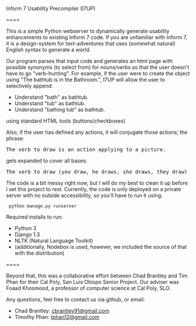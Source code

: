 Inform 7 Usability Precompiler (I7UP)

====

This is a simple Python webserver to dynamically generate usability enhancements to existing Inform 7 code.  If you are unfamiliar with Inform 7, it is a design-system for text-adventures that uses (somewhat natural) English syntax to generate a world.

Our program parses that input code and generates an html page with possible synonyms (to select from) for nouns/verbs so that the user doesn't have to go "verb-hunting".  For example, if the user were to create the object using "The bathtub is in the Bathroom.", I7UP will allow the user to selectively append:

* Understand "bath" as bathtub.
* Understand "tub" as bathtub.
* Understand "bathing tub" as bathtub.
  
using standard HTML tools (buttons/checkboxes)

Also, if the user has defined any actions, it will conjugate those actions; the phrase:

<pre>The verb to draw is an action applying to a picture.</pre>
  
gets expanded to cover all bases:

<pre>The verb to draw (you draw, he draws, she draws, they draw) is an action applying to a picture.</pre>
  
The code is a bit messy right now, but I will do my best to clean it up before I set this project to rest.  Currently, the code is only deployed on a private server with no outside accessibility, so you'll have to run it using:

<code>  python manage.py runserver </code>
  
Required installs to run:
* Python 3
* Django 1.3
* NLTK (Natural Language Toolkit)
* (additionally, Nodebox is used, however, we included the source of that with the distribution)

====


Beyond that, this was a collaborative effort between Chad Brantley and Tim Phan for their Cal Poly, San Luis Obispo Senior Project.  Our adviser was Foaad Khosmood, a professor of computer science at Cal Poly, SLO.

Any questions, feel free to contact us via github, or email:

*  Chad Brantley: cbrantley91@gmail.com 
*  Timothy Phan: tphan12@gmail.com
